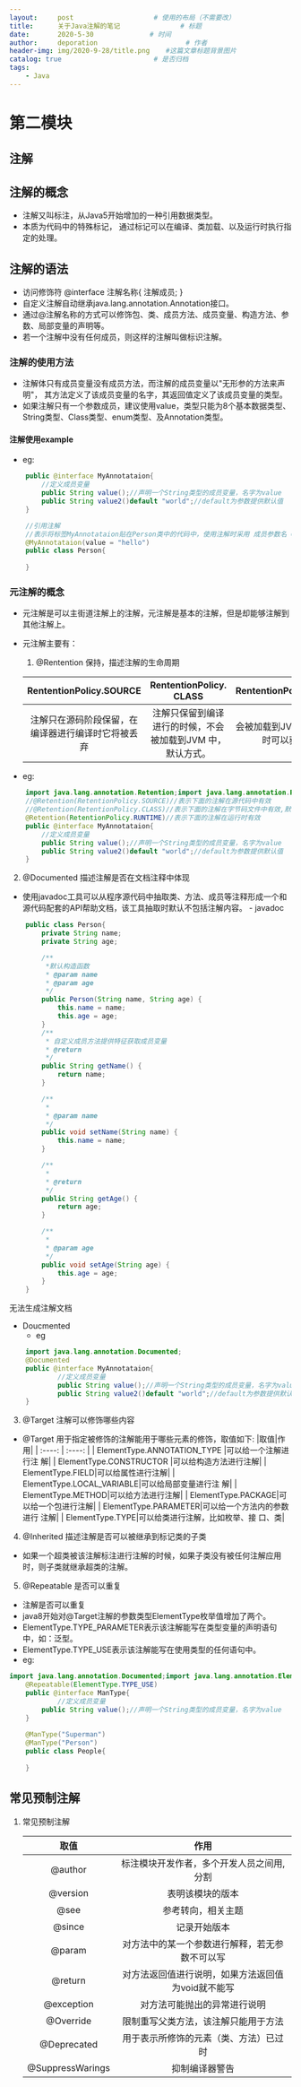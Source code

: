 ```yaml
---
layout:     post                    # 使用的布局（不需要改）
title:      关于Java注解的笔记               # 标题 
date:       2020-5-30              # 时间
author:     deporation                      # 作者
header-img: img/2020-9-28/title.png    #这篇文章标题背景图片
catalog: true                       # 是否归档
tags:
    - Java
---
```

# 第二模块
## 注解
## 注解的概念
- 注解又叫标注，从Java5开始增加的一种引用数据类型。
- 本质为代码中的特殊标记，
通过标记可以在编译、类加载、以及运行时执行指定的处理。
## 注解的语法
- 访问修饰符 @interface 注解名称{
    注解成员;
} 
- 自定义注解自动继承java.lang.annotation.Annotation接口。
- 通过@注解名称的方式可以修饰包、类、成员方法、成员变量、构造方法、参数、局部变量的声明等。
- 若一个注解中没有任何成员，则这样的注解叫做标识注解。
### 注解的使用方法
- 注解体只有成员变量没有成员方法，而注解的成员变量以"无形参的方法来声明"，
其方法定义了该成员变量的名字，其返回值定义了该成员变量的类型。
- 如果注解只有一个参数成员，建议使用value，类型只能为8个基本数据类型、
String类型、Class类型、enum类型、及Annotation类型。
#### 注解使用example
- eg:
```Java
    public @interface MyAnnotataion{
        //定义成员变量
        public String value();//声明一个String类型的成员变量，名字为value
        public String value2()default "world";//default为参数提供默认值 
    }

    //引用注解
    //表示将标签MyAnnotataion贴在Person类中的代码中，使用注解时采用 成员参数名 = 成员参数值,……
    @MyAnnotataion(value = "hello")
    public class Person{
    
    }
```

### 元注解的概念

- 元注解是可以主街道注解上的注解，元注解是基本的注解，但是却能够注解到其他注解上。
- 元注解主要有：
 
  1. @Rentention 保持，描述注解的生命周期
    
    |  RententionPolicy.SOURCE   | RententionPolicy.    CLASS  |RententionPolicy.RUNTIME|
    |  :----:  | :----: |:----: |
    | 注解只在源码阶段保留，在编译器进行编译时它将被丢  弃  | 注解只保留到编译进行的时候，不会被加载到JVM 中，默认方式。 |会被加载到JVM中，程序运行时可以获取它    们|
- eg:
```java
    import java.lang.annotation.Retention;import java.lang.annotation.RetentionPolicy;
    //@Retention(RetentionPolicy.SOURCE)//表示下面的注解在源代码中有效
    //@Retention(RetentionPolicy.CLASS)//表示下面的注解在字节码文件中有效,默认方式
    @Retention(RetentionPolicy.RUNTIME)//表示下面的注解在运行时有效
    public @interface MyAnnotataion{
        //定义成员变量
        public String value();//声明一个String类型的成员变量，名字为value
        public String value2()default "world";//default为参数提供默认值 
    }
```
2. @Documented 描述注解是否在文档注释中体现
- 使用javadoc工具可以从程序源代码中抽取类、方法、成员等注释形成一个和源代码配套的API帮助文档，该工具抽取时默认不包括注解内容。
        - javadoc
```java
    public class Person{
        private String name;
        private String age;

        /**
         *默认构造函数
         * @param name
         * @param age
         */
        public Person(String name, String age) {
            this.name = name;
            this.age = age;
        }
        /**
         * 自定义成员方法提供特征获取成员变量
         * @return
         */
        public String getName() {
            return name;
        }

        /**
         *
         * @param name
         */
        public void setName(String name) {
            this.name = name;
        }

        /**
         *
         * @return
         */
        public String getAge() {
            return age;
        }

        /**
         *
         * @param age
         */
        public void setAge(String age) {
            this.age = age;
        }
    }
```
无法生成注解文档

   - Doucmented
        - eg
```java
    import java.lang.annotation.Documented;
    @Documented
    public @interface MyAnnotataion{
            //定义成员变量
            public String value();//声明一个String类型的成员变量，名字为value
            public String value2()default "world";//default为参数提供默认值 
    }
```
3. @Target 注解可以修饰哪些内容
-  @Target 用于指定被修饰的注解能用于哪些元素的修饰，取值如下:
    |取值|作用|
    |  :----:  | :----: |
    | ElementType.ANNOTATION_TYPE |可以给一个注解进行注 解|
    | ElementType.CONSTRUCTOR |可以给构造方法进行注解|
    | ElementType.FIELD|可以给属性进行注解|
    | ElementType.LOCAL_VARIABLE|可以给局部变量进行注   解|
    | ElementType.METHOD|可以给方法进行注解|
    | ElementType.PACKAGE|可以给一个包进行注解|
    | ElementType.PARAMETER|可以给一个方法内的参数进行  注解|
    | ElementType.TYPE|可以给类进行注解，比如枚举、接   口、类|
4. @Inherited 描述注解是否可以被继承到标记类的子类
- 如果一个超类被该注解标注进行注解的时候，如果子类没有被任何注解应用时，则子类就继承超类的注解。
5. @Repeatable 是否可以重复
- 注解是否可以重复
- java8开始对@Target注解的参数类型ElementType枚举值增加了两个。
- ElementType.TYPE_PARAMETER表示该注解能写在类型变量的声明语句中，如：泛型。
- ElementType.TYPE_USE表示该注解能写在使用类型的任何语句中。
- eg:
```java
import java.lang.annotation.Documented;import java.lang.annotation.ElementType;import java.lang.annotation.Repeatable;import java.lang.annotation.Retention;
    @Repeatable(ElementType.TYPE_USE)
    public @interface ManType{
            //定义成员变量
        public String value();//声明一个String类型的成员变量，名字为value
    }
    
    @ManType("Superman")
    @ManType("Person")
    public class People{
        
    }
```
## 常见预制注解
  1. 常见预制注解

        |取值|作用|
        |:----:|:----:|
        |@author|标注模块开发作者，多个开发人员之间用,分割|
        |@version|表明该模块的版本|
        |@see|参考转向，相关主题|
        |@since|记录开始版本|
        |@param|对方法中的某一个参数进行解释，若无参数不可以写|
        |@return|对方法返回值进行说明，如果方法返回值为void就不能写|
        |@exception|对方法可能抛出的异常进行说明|
        |@Override|限制重写父类方法，该注解只能用于方法|
        |@Deprecated|用于表示所修饰的元素（类、方法）已过时|
        |@SuppressWarings|抑制编译器警告|